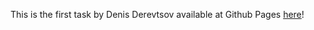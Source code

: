 This is the first task by Denis Derevtsov available at Github Pages [here](https://wad.itmo.xyz/task1-denis-derevtsov/)!
